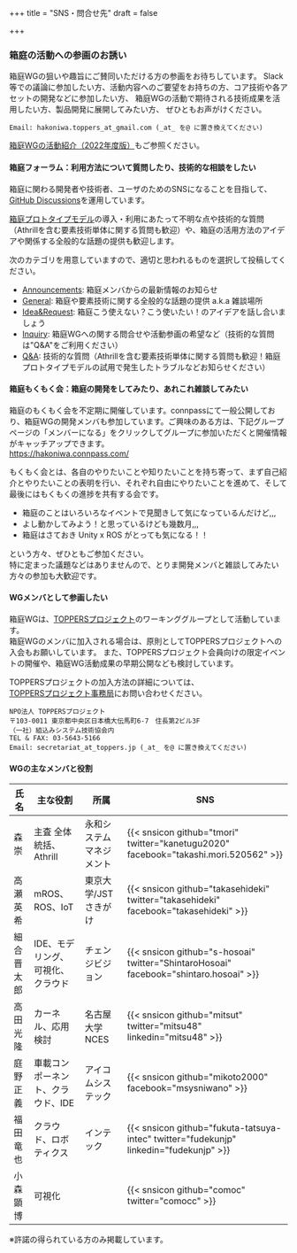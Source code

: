 +++
title = "SNS・問合せ先"
draft = false

+++

### 箱庭の活動への参画のお誘い

箱庭WGの狙いや趣旨にご賛同いただける方の参画をお待ちしています。
Slack等での議論に参加したい方、活動内容へのご要望をお持ちの方、コア技術や各アセットの開発などに参加したい方、
箱庭WGの活動で期待される技術成果を活用したい方、製品開発に展開してみたい方、
ぜひともお声がけください。

```
Email: hakoniwa.toppers_at_gmail.com (_at_ を@ に置き換えてください)
```

[箱庭WGの活動紹介（2022年度版）](/hakoniwa/doc/hakoniwa-flyer2022.png)もご参照ください。

#### 箱庭フォーラム：利用方法について質問したり、技術的な相談をしたい

箱庭に関わる開発者や技術者、ユーザのためのSNSになることを目指して、[GitHub Discussions](https://github.com/toppers/hakoniwa/discussions)を運用しています。

[箱庭プロトタイプモデル](https://toppers.github.io/hakoniwa/prototypes/)の導入・利用にあたって不明な点や技術的な質問（Athrillを含む要素技術単体に関する質問も歓迎）や、箱庭の活用方法のアイデアや関係する全般的な話題の提供も歓迎します。

次のカテゴリを用意していますので、適切と思われるものを選択して投稿してください。

- [Announcements](https://github.com/toppers/hakoniwa/discussions/categories/announcements): 箱庭メンバからの最新情報のお知らせ
- [General](https://github.com/toppers/hakoniwa/discussions/categories/general): 箱庭や要素技術に関する全般的な話題の提供 a.k.a 雑談場所
- [Idea&Request](https://github.com/toppers/hakoniwa/discussions/categories/idea-request): 箱庭こう使えない？こう使いたい！のアイデアを話し合いましょう
- [Inquiry](https://github.com/toppers/hakoniwa/discussions/categories/inquiry): 箱庭WGへの関する問合せや活動参画の希望など（技術的な質問は"Q&A"をご利用ください）
- [Q&A](https://github.com/toppers/hakoniwa/discussions/categories/q-a): 技術的な質問（Athrillを含む要素技術単体に関する質問も歓迎！箱庭プロトタイプモデルの試用で発生したトラブルなどお知らせください）

#### 箱庭もくもく会：箱庭の開発をしてみたり、あれこれ雑談してみたい

箱庭のもくもく会を不定期に開催しています。connpassにて一般公開しており、箱庭WGの開発メンバも参加しています。ご興味のある方は、下記グループページの「メンバーになる」をクリックしてグループに参加いただくと開催情報がキャッチアップできます。  
https://hakoniwa.connpass.com/

もくもく会とは、各自のやりたいことや知りたいことを持ち寄って、まず自己紹介とやりたいことの表明を行い、それぞれ自由にやりたいことを進めて、そして最後にはもくもくの進捗を共有する会です。  
- 箱庭のことはいろいろなイベントで見聞きして気になっているんだけど,,, 
- よし動かしてみよう！と思っているけども幾数月,,, 
- 箱庭はさておき Unity x ROS がとっても気になる！！

という方々、ぜひともご参加ください。  
特に定まった議題などはありませんので、とりま開発メンバと雑談してみたい方々の参加も大歓迎です。

#### WGメンバとして参画したい

箱庭WGは、[TOPPERSプロジェクト](https://toppers.jp/)のワーキンググループとして活動しています。  
箱庭WGのメンバに加入される場合は、原則としてTOPPERSプロジェクトへの入会もお願いしています。
また、TOPPERSプロジェクト会員向けの限定イベントの開催や、箱庭WG活動成果の早期公開なども検討しています。

TOPPERSプロジェクトの加入方法の詳細については、  
[TOPPERSプロジェクト事務局](https://toppers.jp/contacts.html)にお問い合わせください。

```
NPO法人 TOPPERSプロジェクト
〒103-0011 東京都中央区日本橋大伝馬町6-7　住長第2ビル3F
（一社）組込みシステム技術協会内
TEL & FAX: 03-5643-5166
Email: secretariat_at_toppers.jp (_at_ を@ に置き換えてください)
```

#### WGの主なメンバと役割

| 氏名      | 主な役割                     | 所属                | SNS |
| -------- | -------------------------- | ------------------ | ---- |
| 森 崇     | 主査 全体統括、Athrill        | 永和システムマネジメント | {{< snsicon github="tmori" twitter="kanetugu2020" facebook="takashi.mori.520562" >}} |
| 高瀬 英希  | mROS、ROS、IoT               | 東京大学/JSTさきがけ   | {{< snsicon github="takasehideki" twitter="takasehideki" facebook="takasehideki" >}} |
| 細合 晋太郎 | IDE、モデリング、可視化、クラウド | チェンジビジョン       | {{< snsicon github="s-hosoai" twitter="ShintaroHosoai" facebook="shintaro.hosoai" >}} |
| 高田 光隆  | カーネル、応用検討             | 名古屋大学NCES        | {{< snsicon github="mitsut" twitter="mitsu48" linkedin="mitsu48" >}} |
| 庭野 正義  | 車載コンポーネント、クラウド、IDE | アイコムシステック      | {{< snsicon github="mikoto2000" facebook="msysniwano" >}} |
| 福田 ⻯也  | クラウド、ロボティクス          | インテック            | {{< snsicon github="fukuta-tatsuya-intec" twitter="fudekunjp" linkedin="fudekunjp" >}} |
| 小森 顕博  | 可視化                      |                    | {{< snsicon github="comoc" twitter="comocc" >}} |

※許諾の得られている方のみ掲載しています。

